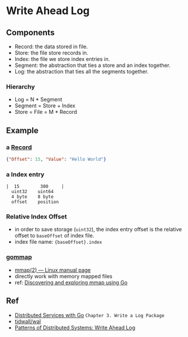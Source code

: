 # Write Ahead Log

## Components
- Record: the data stored in file.
- Store: the file store records in.
- Index: the file we store index entries in.
- Segment: the abstraction that ties a store and an index together.
- Log: the abstraction that ties all the segments together.

### Hierarchy
- Log = N * Segment
- Segment = Store + Index
- Store = File = M * Record

## Example
### a [Record](./def.go)
```json
{"Offset": 15, "Value": "Hello World"}
```

### a Index entry
```
|  15        300     |
  uint32    uint64
  4 byte    8 byte
  offset    position
```

### Relative Index Offset
- in order to save storage (`uint32`), the index entry offset is the relative offset to `baseOffset` of index file.
- index file name: `{baseOffset}.index`


### [gommap](http://labix.org/gommap)
- [mmap(2) — Linux manual page](https://man7.org/linux/man-pages/man2/mmap.2.html)
- directly work with memory mapped files
- ref: [Discovering and exploring mmap using Go](https://brunocalza.me/discovering-and-exploring-mmap-using-go/)

## Ref
- [Distributed Services with Go](https://www.oreilly.com/library/view/distributed-services-with/9781680508376/) `Chapter 3. Write a Log Package`
- [tidwall/wal](https://github.com/tidwall/wal)
- [Patterns of Distributed Systems: Write Ahead Log](https://martinfowler.com/articles/patterns-of-distributed-systems/wal.html)